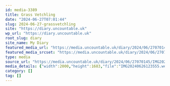 ```yaml
---
id: media-3389
title: Grass Vetchling
date: "2024-06-27T07:01:44"
slug: 2024-06-27-grassvetchling
site: "https://diary.uncountable.uk"
wp_url: "https://diary.uncountable.uk"
root_slug: diary
site_name: My Diary
featured_media_url: "https://media.uncountable.uk/diary/2024/06/27070145/IMG20240626123555.webp"
featured_media_srcset: "https://media.uncountable.uk/diary/2024/06/27070145/IMG20240626123555-300x252.webp 300w, https://media.uncountable.uk/diary/2024/06/27070145/IMG20240626123555-1024x862.webp 1024w, https://media.uncountable.uk/diary/2024/06/27070145/IMG20240626123555-150x150.webp 150w, https://media.uncountable.uk/diary/2024/06/27070145/IMG20240626123555-640x539.webp 640w, https://media.uncountable.uk/diary/2024/06/27070145/IMG20240626123555.webp 2000w"
type: media
source_url: "https://media.uncountable.uk/diary/2024/06/27070145/IMG20240626123555.webp"
media_details: {"width":2000,"height":1683,"file":"IMG20240626123555.webp","filesize":214090,"sizes":{"medium":{"file":"IMG20240626123555-300x252.webp","width":300,"height":252,"filesize":36540,"mime_type":"image/webp","source_url":"https://media.uncountable.uk/diary/2024/06/27070145/IMG20240626123555-300x252.webp"},"large":{"file":"IMG20240626123555-1024x862.webp","width":1024,"height":862,"filesize":335242,"mime_type":"image/webp","source_url":"https://media.uncountable.uk/diary/2024/06/27070145/IMG20240626123555-1024x862.webp"},"thumbnail":{"file":"IMG20240626123555-150x150.webp","width":150,"height":150,"filesize":11006,"mime_type":"image/webp","source_url":"https://media.uncountable.uk/diary/2024/06/27070145/IMG20240626123555-150x150.webp"},"mobwidth":{"file":"IMG20240626123555-640x539.webp","width":640,"height":539,"filesize":151886,"mime_type":"image/webp","source_url":"https://media.uncountable.uk/diary/2024/06/27070145/IMG20240626123555-640x539.webp"},"full":{"file":"IMG20240626123555.webp","width":2000,"height":1683,"mime_type":"image/webp","source_url":"https://media.uncountable.uk/diary/2024/06/27070145/IMG20240626123555.webp"}},"image_meta":{"aperture":"0","credit":"","camera":"","caption":"","created_timestamp":"0","copyright":"","focal_length":"0","iso":"0","shutter_speed":"0","title":"","orientation":"0","keywords":[]}}
category: []
tag: []
---
```



